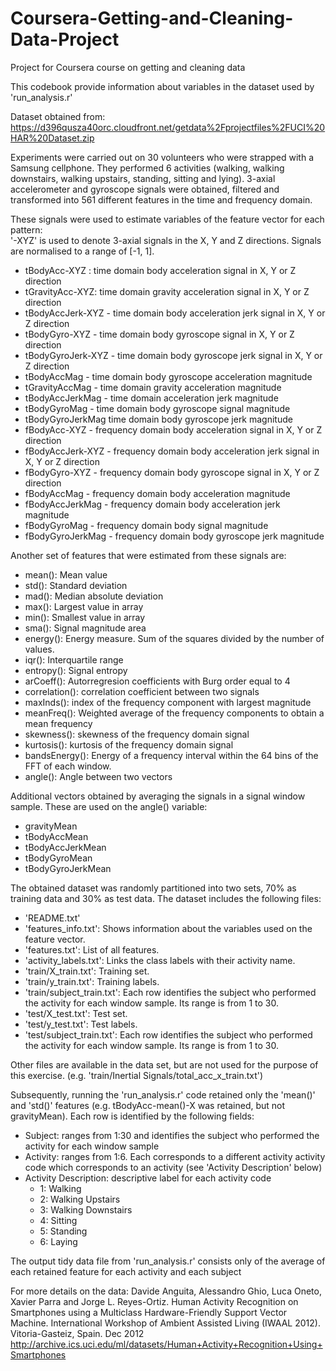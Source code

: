 # Coursera-Getting-and-Cleaning-Data-Project
Project for Coursera course on getting and cleaning data

This codebook provide information about variables in the dataset used by 'run_analysis.r'

Dataset obtained from:
https://d396qusza40orc.cloudfront.net/getdata%2Fprojectfiles%2FUCI%20HAR%20Dataset.zip 

Experiments were carried out on 30 volunteers who were strapped with a Samsung cellphone. They performed 6 activities (walking, walking downstairs, walking upstairs, standing, sitting and lying). 3-axial accelerometer and gyroscope signals were obtained, filtered and transformed into 561 different features in the time and frequency domain. 

These signals were used to estimate variables of the feature vector for each pattern:  
'-XYZ' is used to denote 3-axial signals in the X, Y and Z directions.
Signals are normalised to a range of [-1, 1].

- tBodyAcc-XYZ : time domain body acceleration signal in X, Y or Z direction
- tGravityAcc-XYZ: time domain gravity acceleration signal in X, Y or Z direction
- tBodyAccJerk-XYZ - time domain body acceleration jerk signal in X, Y or Z direction
- tBodyGyro-XYZ - time domain body gyroscope signal in X, Y or Z direction
- tBodyGyroJerk-XYZ - time domain body gyroscope jerk signal in X, Y or Z direction
- tBodyAccMag - time domain body gyroscope acceleration magnitude
- tGravityAccMag - time domain gravity acceleration magnitude
- tBodyAccJerkMag - time domain acceleration jerk magnitude  
- tBodyGyroMag - time domain body gyroscope signal magnitude
- tBodyGyroJerkMag time domain body gyroscope jerk magnitude
- fBodyAcc-XYZ - frequency domain body acceleration signal in X, Y or Z direction
- fBodyAccJerk-XYZ - frequency domain body acceleration jerk signal in X, Y or Z direction
- fBodyGyro-XYZ - frequency domain body gyroscope signal in X, Y or Z direction
- fBodyAccMag - frequency domain body acceleration magnitude
- fBodyAccJerkMag - frequency domain body acceleration jerk magnitude
- fBodyGyroMag - frequency domain body signal magnitude
- fBodyGyroJerkMag - frequency domain body gyroscope jerk magnitude

Another set of features that were estimated from these signals are: 

- mean(): Mean value
- std(): Standard deviation
- mad(): Median absolute deviation 
- max(): Largest value in array
- min(): Smallest value in array
- sma(): Signal magnitude area
- energy(): Energy measure. Sum of the squares divided by the number of values. 
- iqr(): Interquartile range 
- entropy(): Signal entropy
- arCoeff(): Autorregresion coefficients with Burg order equal to 4
- correlation(): correlation coefficient between two signals
- maxInds(): index of the frequency component with largest magnitude
- meanFreq(): Weighted average of the frequency components to obtain a mean frequency
- skewness(): skewness of the frequency domain signal 
- kurtosis(): kurtosis of the frequency domain signal 
- bandsEnergy(): Energy of a frequency interval within the 64 bins of the FFT of each window.
- angle(): Angle between two vectors

Additional vectors obtained by averaging the signals in a signal window sample. These are used on the angle() variable:

- gravityMean 
- tBodyAccMean
- tBodyAccJerkMean
- tBodyGyroMean
- tBodyGyroJerkMean

The obtained dataset was randomly partitioned into two sets, 70% as training data and 30% as test data. The dataset includes the following files:
- 'README.txt'
- 'features_info.txt': Shows information about the variables used on the feature vector.
- 'features.txt': List of all features.
- 'activity_labels.txt': Links the class labels with their activity name.
- 'train/X_train.txt': Training set.
- 'train/y_train.txt': Training labels.
- 'train/subject_train.txt': Each row identifies the subject who performed the activity for each window sample. Its range is from 1 to 30.
- 'test/X_test.txt': Test set.
- 'test/y_test.txt': Test labels.
- 'test/subject_train.txt': Each row identifies the subject who performed the activity for each window sample. Its range is from 1 to 30.

Other files are available in the data set, but are not used for the purpose of this exercise. (e.g. 'train/Inertial Signals/total_acc_x_train.txt')

Subsequently, running the 'run_analysis.r' code retained only the 'mean()' and 'std()' features (e.g. tBodyAcc-mean()-X was retained, but not gravityMean). Each row is identified by the following fields:
- Subject: ranges from 1:30 and identifies the subject who performed the activity for each window sample
- Activity: ranges from 1:6. Each corresponds to a different activity activity code which corresponds to an activity (see 'Activity Description' below)
- Activity Description: descriptive label for each activity code
    - 1: Walking
    - 2: Walking Upstairs
    - 3: Walking Downstairs
    - 4: Sitting
    - 5: Standing
    - 6: Laying
 
The output tidy data file from 'run_analysis.r' consists only of the average of each retained feature for each activity and each subject

For more details on the data:
Davide Anguita, Alessandro Ghio, Luca Oneto, Xavier Parra and Jorge L. Reyes-Ortiz. Human Activity Recognition on Smartphones using a Multiclass Hardware-Friendly Support Vector Machine. International Workshop of Ambient Assisted Living (IWAAL 2012). Vitoria-Gasteiz, Spain. Dec 2012
http://archive.ics.uci.edu/ml/datasets/Human+Activity+Recognition+Using+Smartphones
